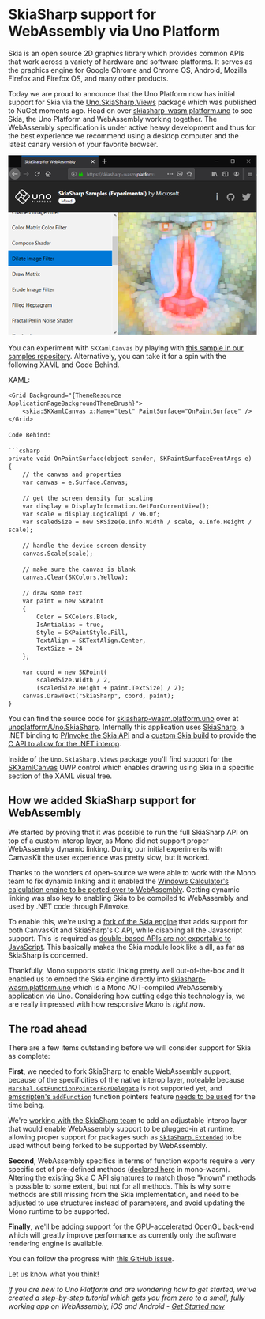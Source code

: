 # SkiaSharp support for WebAssembly via Uno Platform

Skia is an open source 2D graphics library which provides common APIs that work across a variety of hardware and software platforms. It serves as the graphics engine for Google Chrome and Chrome OS, Android, Mozilla Firefox and Firefox OS, and many other products. 

Today we are proud to announce that the Uno Platform now has initial support for Skia via the [Uno.SkiaSharp.Views](https://www.nuget.org/packages/Uno.SkiaSharp.Views) package which was published to NuGet moments ago. Head on over [skiasharp-wasm.platform.uno](https://skiasharp-wasm.platform.uno) to see Skia, the Uno Platform and WebAssembly working together. The WebAssembly specification is under active heavy development and thus for the best experience we recommend using a desktop computer and the latest canary version of your favorite browser. 

![SkiaSharp for WebAssembly](Assets/201906-skiasharp-demo.png)

You can experiment with `SKXamlCanvas` by playing with [this sample in our samples repository](https://github.com/nventive/Uno.Samples/tree/master/UI/SkiaSharpTest). Alternatively, you can take it for a spin with the following XAML and Code Behind.

XAML:
```xaml
<Grid Background="{ThemeResource ApplicationPageBackgroundThemeBrush}">
    <skia:SKXamlCanvas x:Name="test" PaintSurface="OnPaintSurface" />
</Grid>

Code Behind:

```csharp
private void OnPaintSurface(object sender, SKPaintSurfaceEventArgs e)
{
    // the canvas and properties
    var canvas = e.Surface.Canvas;

    // get the screen density for scaling
    var display = DisplayInformation.GetForCurrentView();
    var scale = display.LogicalDpi / 96.0f;
    var scaledSize = new SKSize(e.Info.Width / scale, e.Info.Height / scale);

    // handle the device screen density
    canvas.Scale(scale);

    // make sure the canvas is blank
    canvas.Clear(SKColors.Yellow);

    // draw some text
    var paint = new SKPaint
    {
        Color = SKColors.Black,
        IsAntialias = true,
        Style = SKPaintStyle.Fill,
        TextAlign = SKTextAlign.Center,
        TextSize = 24
    };

    var coord = new SKPoint(
        scaledSize.Width / 2, 
        (scaledSize.Height + paint.TextSize) / 2);
    canvas.DrawText("SkiaSharp", coord, paint);
}
```

You can find the source code for [skiasharp-wasm.platform.uno](https://skiasharp-wasm.platform.uno) over at [unoplatform/Uno.SkiaSharp](https://github.com/unoplatform/Uno.SkiaSharp). Internally this application uses [SkiaSharp](https://github.com/mono/SkiaSharp), a .NET binding to [P/Invoke the Skia API](https://github.com/mono/SkiaSharp/blob/master/binding/Binding/SkiaApi.cs#L96-L97) and a [custom Skia build](https://github.com/mono/skia) to provide the [C API to allow for the .NET interop](https://github.com/mono/skia/blob/xamarin-mobile-bindings/include/c/sk_canvas.h#L18).

Inside of the `Uno.SkiaSharp.Views` package you'll find support for the [SKXamlCanvas](https://docs.microsoft.com/en-us/dotnet/api/skiasharp.views.uwp.skxamlcanvas?view=skiasharp-views-uwp-1.68.0) UWP control which enables drawing using Skia in a specific section of the XAML visual tree.

## How we added SkiaSharp support for WebAssembly

We started by proving that it was possible to run the full SkiaSharp API on top of a custom interop layer, as Mono did not support proper WebAssembly dynamic linking. During our initial experiments with CanvasKit the user experience was pretty slow, but it worked.

Thanks to the wonders of open-source we were able to work with the Mono team to fix dynamic linking and it enabled the [Windows Calculator's calculation engine to be ported over to WebAssembly](https://platform.uno/a-piece-of-windows-10-is-now-running-on-webassembly-natively-on-ios-and-android/). Getting dynamic linking was also key to enabling Skia to be compiled to WebAssembly and used by .NET code through P/Invoke.

To enable this, we're using a [fork of the Skia engine](https://github.com/unoplatform/skia) that adds support for both CanvasKit and SkiaSharp's C API, while disabling all the Javascript support. This is required as [double-based APIs are not exportable to JavaScript](https://github.com/emscripten-core/emscripten/commit/ccaf4e74fa9abf51cff8d1d4823f0b4d84bf3eab). This basically makes the Skia module look like a dll, as far as SkiaSharp is concerned.

Thankfully, Mono supports static linking pretty well out-of-the-box and it enabled us to embed the Skia engine directly into [skiasharp-wasm.platform.uno](https://skiasharp-wasm.platform.uno) which is a Mono AOT-compiled WebAssembly application via Uno. Considering how cutting edge this technology is, we are really impressed with how responsive Mono is _right now_.

## The road ahead

There are a few items outstanding before we will consider support for Skia as complete: 

**First**, we needed to fork SkiaSharp to enable WebAssembly support, because of the specificities of the native interop layer, noteable because [`Marshal.GetFunctionPointerForDelegate`](https://docs.microsoft.com/en-us/dotnet/api/system.runtime.interopservices.marshal.getfunctionpointerfordelegate?view=netframework-4.8) is not supported yet, and [emscripten's `addFunction`](https://emscripten.org/docs/porting/connecting_cpp_and_javascript/Interacting-with-code.html) function pointers feature [needs to be used](https://github.com/unoplatform/Uno.SkiaSharp/blob/uno/binding/SkiaSharp.Wasm/ts/SkiaSharpCanvasKit.ts#L21-L32) for the time being. 

We're [working with the SkiaSharp team](https://github.com/mono/SkiaSharp/issues/876) to add an adjustable interop layer that would enable WebAssembly support to be plugged-in at runtime, allowing proper support for packages such as [`SkiaSharp.Extended`](https://www.nuget.org/packages/SkiaSharp.Extended) to be used without being forked to be supported by WebAssembly.

**Second**, WebAssembly specifics in terms of function exports require a very specific set of pre-defined methods ([declared here](https://github.com/mono/mono/blob/8d80ccc897c678d7bdae645ca8629b0c5cc0b667/mono/mini/m2n-gen.cs#L30) in mono-wasm). Altering the existing Skia C API signatures to match those "known" methods is possible to some extent, but not for all methods. This is why some methods are still missing from the Skia implementation, and need to be adjusted to use structures instead of parameters, and avoid updating the Mono runtime to be supported.

**Finally**, we'll be adding support for the GPU-accelerated OpenGL back-end which will greatly improve performance as currently only the software rendering engine is available.

You can follow the progress with [this GitHub issue](https://github.com/unoplatform/uno/issues/1116).

Let us know what you think!

_If you are new to Uno Platform and are wondering how to get started, we've created a
step-by-step tutorial which gets you from zero to a small, fully working app on WebAssembly, iOS and
Android - [Get Started now](https://platform.uno/docs/articles/getting-started-tutorial-1.html)_

